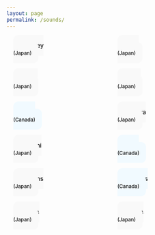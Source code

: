 ```yaml
---
layout: page
permalink: /sounds/
---
```


<div style="
  display: grid;
  grid-template-columns: repeat(auto-fit, minmax(160px, 1fr));
  gap: 1rem;
  max-width: 800px;
  margin: 0 auto;
  padding: 0 1rem;
">

  <a href="https://www.ekr.blog/soundscapes/An%20Alley%20(Japan).mp3" style="background:#f9f9f9; padding:1rem; border-radius:12px; text-align:center; text-decoration:none; color:#111; font-weight:500;">An Alley<br><small>(Japan)</small></a>

  <a href="https://www.ekr.blog/soundscapes/Birds%20(Japan).mp3" style="background:#f9f9f9; padding:1rem; border-radius:12px; text-align:center; text-decoration:none; color:#111; font-weight:500;">Birds<br><small>(Japan)</small></a>

  <a href="https://www.ekr.blog/soundscapes/Buses%20(Japan).mp3" style="background:#f9f9f9; padding:1rem; border-radius:12px; text-align:center; text-decoration:none; color:#111; font-weight:500;">Buses<br><small>(Japan)</small></a>

  <a href="https://www.ekr.blog/soundscapes/Cafes%20(Japan).mp3" style="background:#f9f9f9; padding:1rem; border-radius:12px; text-align:center; text-decoration:none; color:#111; font-weight:500;">Cafes<br><small>(Japan)</small></a>

  <a href="https://www.ekr.blog/soundscapes/Drain%20(Canada).mp3" style="background:#f1faff; padding:1rem; border-radius:12px; text-align:center; text-decoration:none; color:#111; font-weight:500;">Drain<br><small>(Canada)</small></a>

  <a href="https://www.ekr.blog/soundscapes/Izakaya%20(Japan).mp3" style="background:#f9f9f9; padding:1rem; border-radius:12px; text-align:center; text-decoration:none; color:#111; font-weight:500;">Izakaya<br><small>(Japan)</small></a>

  <a href="https://www.ekr.blog/soundscapes/Konbini%20(Japan).mp3" style="background:#f9f9f9; padding:1rem; border-radius:12px; text-align:center; text-decoration:none; color:#111; font-weight:500;">Konbini<br><small>(Japan)</small></a>

  <a href="https://www.ekr.blog/soundscapes/River%20(Canada).mp3" style="background:#f1faff; padding:1rem; border-radius:12px; text-align:center; text-decoration:none; color:#111; font-weight:500;">River<br><small>(Canada)</small></a>

  <a href="https://www.ekr.blog/soundscapes/Stations%20(Japan).mp3" style="background:#f9f9f9; padding:1rem; border-radius:12px; text-align:center; text-decoration:none; color:#111; font-weight:500;">Stations<br><small>(Japan)</small></a>

  <a href="https://www.ekr.blog/soundscapes/Streams%20(Canada).mp3" style="background:#f1faff; padding:1rem; border-radius:12px; text-align:center; text-decoration:none; color:#111; font-weight:500;">Streams<br><small>(Canada)</small></a>

  <a href="https://www.ekr.blog/soundscapes/Waves%20(Japan).mp3" style="background:#f9f9f9; padding:1rem; border-radius:12px; text-align:center; text-decoration:none; color:#111; font-weight:500;">Waves<br><small>(Japan)</small></a>
  
  <a href="https://www.ekr.blog/soundscapes/Restaurants%20(Japan).mp3" style="background:#f9f9f9; padding:1rem; border-radius:12px; text-align:center; text-decoration:none; color:#111; font-weight:500;">Waves<br><small>(Japan)</small></a>

</div>
